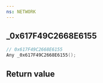 ```yaml
---
ns: NETWORK
---
```

## _0x617F49C2668E6155

```c
// 0x617F49C2668E6155
Any _0x617F49C2668E6155();
```


## Return value
